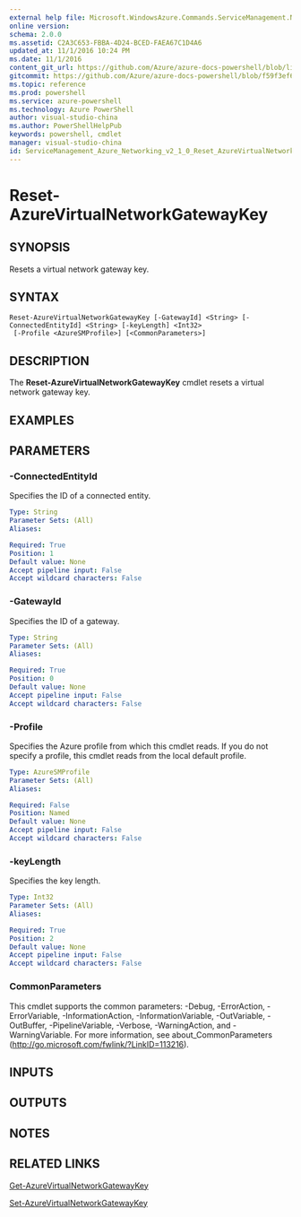 ```yaml
---
external help file: Microsoft.WindowsAzure.Commands.ServiceManagement.Network.dll-Help.xml
online version: 
schema: 2.0.0
ms.assetid: C2A3C653-FBBA-4D24-BCED-FAEA67C1D4A6
updated_at: 11/1/2016 10:24 PM
ms.date: 11/1/2016
content_git_url: https://github.com/Azure/azure-docs-powershell/blob/live/azureps-cmdlets-docs/ServiceManagement/Azure.Networking/v2.1.0/Reset-AzureVirtualNetworkGatewayKey.md
gitcommit: https://github.com/Azure/azure-docs-powershell/blob/f59f3ef60bc592383812213e69fd77ba950759ed/azureps-cmdlets-docs/ServiceManagement/Azure.Networking/v2.1.0/Reset-AzureVirtualNetworkGatewayKey.md
ms.topic: reference
ms.prod: powershell
ms.service: azure-powershell
ms.technology: Azure PowerShell
author: visual-studio-china
ms.author: PowerShellHelpPub
keywords: powershell, cmdlet
manager: visual-studio-china
id: ServiceManagement_Azure_Networking_v2_1_0_Reset_AzureVirtualNetworkGatewayKey_md
---
```


# Reset-AzureVirtualNetworkGatewayKey

## SYNOPSIS
Resets a virtual network gateway key.

## SYNTAX

```
Reset-AzureVirtualNetworkGatewayKey [-GatewayId] <String> [-ConnectedEntityId] <String> [-keyLength] <Int32>
 [-Profile <AzureSMProfile>] [<CommonParameters>]
```

## DESCRIPTION
The **Reset-AzureVirtualNetworkGatewayKey** cmdlet resets a virtual network gateway key.

## EXAMPLES


## PARAMETERS

### -ConnectedEntityId
Specifies the ID of a connected entity.

```yaml
Type: String
Parameter Sets: (All)
Aliases:

Required: True
Position: 1
Default value: None
Accept pipeline input: False
Accept wildcard characters: False
```

### -GatewayId
Specifies the ID of a gateway.

```yaml
Type: String
Parameter Sets: (All)
Aliases:

Required: True
Position: 0
Default value: None
Accept pipeline input: False
Accept wildcard characters: False
```

### -Profile
Specifies the Azure profile from which this cmdlet reads.
If you do not specify a profile, this cmdlet reads from the local default profile.

```yaml
Type: AzureSMProfile
Parameter Sets: (All)
Aliases:

Required: False
Position: Named
Default value: None
Accept pipeline input: False
Accept wildcard characters: False
```

### -keyLength
Specifies the key length.

```yaml
Type: Int32
Parameter Sets: (All)
Aliases:

Required: True
Position: 2
Default value: None
Accept pipeline input: False
Accept wildcard characters: False
```

### CommonParameters
This cmdlet supports the common parameters: -Debug, -ErrorAction, -ErrorVariable, -InformationAction, -InformationVariable, -OutVariable, -OutBuffer, -PipelineVariable, -Verbose, -WarningAction, and -WarningVariable. For more information, see about_CommonParameters (http://go.microsoft.com/fwlink/?LinkID=113216).

## INPUTS

## OUTPUTS

## NOTES

## RELATED LINKS

[Get-AzureVirtualNetworkGatewayKey](xref:ServiceManagement/Azure.Networking/v2.1.0/Get-AzureVirtualNetworkGatewayKey.md)

[Set-AzureVirtualNetworkGatewayKey](xref:ServiceManagement/Azure.Networking/v2.1.0/Set-AzureVirtualNetworkGatewayKey.md)
